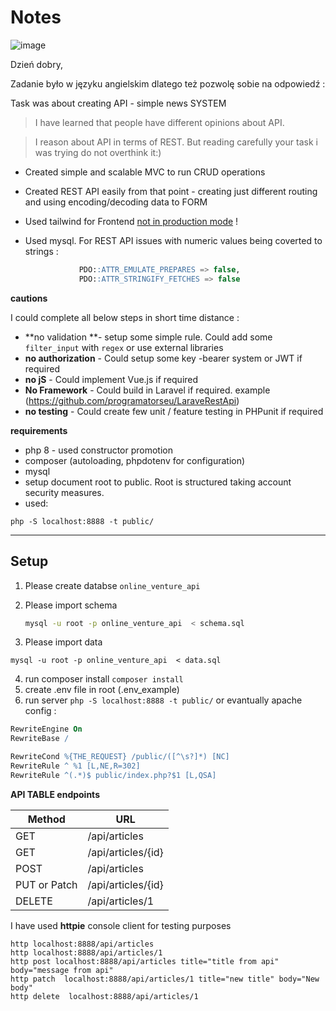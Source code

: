 # Notes 
![image](https://user-images.githubusercontent.com/3199051/221358397-cf0b2fe7-00bb-4a0f-84f4-6f435ea9d1a0.png)


Dzień dobry, 

Zadanie było w języku angielskim dlatego też pozwolę sobie na odpowiedź :

Task was about creating API - simple news SYSTEM 

> I have learned that people have different opinions about API. 

> I reason about API in terms of REST. But reading carefully your task  i was trying do not overthink it:)

- Created simple and scalable  MVC to run CRUD operations 

- Created REST API easily from that point - creating just different routing and using encoding/decoding data to FORM

- Used tailwind for Frontend  <u>not in production mode</u> !

- Used mysql. For REST API issues with numeric values being coverted to strings :

  ```sql
              PDO::ATTR_EMULATE_PREPARES => false,
              PDO::ATTR_STRINGIFY_FETCHES => false
  ```



**cautions**

I could complete all below steps in short time distance : 

- **no validation **- setup some simple rule. Could add some `filter_input` with `regex` or use external libraries 
- **no authorization** - Could setup some  key -bearer system or JWT if required 
- **no jS** - Could implement Vue.js if required
- **No Framework**   - Could build in Laravel if required.  example (https://github.com/programatorseu/LaraveRestApi)
- **no testing** - Could create few unit / feature  testing in PHPunit if required



**requirements** 

- php 8 - used constructor promotion
- composer (autoloading, phpdotenv for configuration)
- mysql 
- setup document root to public. Root is structured taking account security measures.
- used: 
```
php -S localhost:8888 -t public/
```
--- 

## Setup

1. Please create databse `online_venture_api`
2. Please import schema 

   ```bash
   mysql -u root -p online_venture_api  < schema.sql
   ```

3. Please import data
```
mysql -u root -p online_venture_api  < data.sql
```
4. run composer install
`composer install`
5. create .env file in root (.env_example)
6. run server 
```php -S localhost:8888 -t public/```
or evantually apache config : 
```apache
RewriteEngine On
RewriteBase /

RewriteCond %{THE_REQUEST} /public/([^\s?]*) [NC]
RewriteRule ^ %1 [L,NE,R=302]
RewriteRule ^(.*)$ public/index.php?$1 [L,QSA]
```

**API TABLE endpoints**

| Method       | URL                |
| ------------ | ------------------ |
| GET          | /api/articles      |
| GET          | /api/articles/{id} |
| POST         | /api/articles      |
| PUT or Patch | /api/articles/{id} |
| DELETE       | /api/articles/1    |



I have used **httpie** console client for testing purposes

```
http localhost:8888/api/articles
http localhost:8888/api/articles/1
http post localhost:8888/api/articles title="title from api" body="message from api"
http patch  localhost:8888/api/articles/1 title="new title" body="New body"
http delete  localhost:8888/api/articles/1
```

